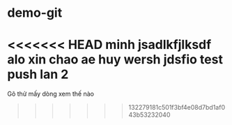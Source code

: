 # demo-git

<<<<<<< HEAD
minh 
jsadlkfjlksdf
alo xin chao ae 
huy wersh jdsfio
test push lan 2
=======
Gõ thử mấy dòng xem thế nào
>>>>>>> 132279181c501f3bf4e08d7bd1af043b53232040
